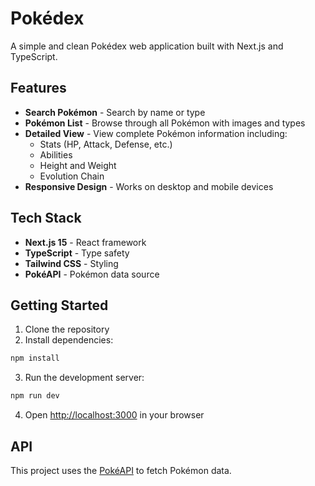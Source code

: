 # Pokédex

A simple and clean Pokédex web application built with Next.js and TypeScript.

## Features

- **Search Pokémon** - Search by name or type
- **Pokémon List** - Browse through all Pokémon with images and types
- **Detailed View** - View complete Pokémon information including:
  - Stats (HP, Attack, Defense, etc.)
  - Abilities
  - Height and Weight
  - Evolution Chain
- **Responsive Design** - Works on desktop and mobile devices

## Tech Stack

- **Next.js 15** - React framework
- **TypeScript** - Type safety
- **Tailwind CSS** - Styling
- **PokéAPI** - Pokémon data source

## Getting Started

1. Clone the repository
2. Install dependencies:
```bash
npm install
```

3. Run the development server:
```bash
npm run dev
```

4. Open [http://localhost:3000](http://localhost:3000) in your browser

## API

This project uses the [PokéAPI](https://pokeapi.co/) to fetch Pokémon data.
